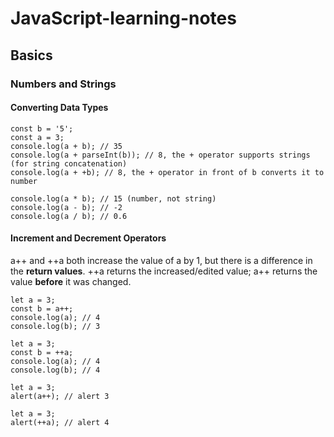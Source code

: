 # JavaScript-learning-notes
## Basics
### Numbers and Strings
#### Converting Data Types
```
const b = '5';
const a = 3;
console.log(a + b); // 35
console.log(a + parseInt(b)); // 8, the + operator supports strings (for string concatenation)
console.log(a + +b); // 8, the + operator in front of b converts it to number

console.log(a * b); // 15 (number, not string)
console.log(a - b); // -2
console.log(a / b); // 0.6
```
#### Increment and Decrement Operators
a++ and ++a both increase the value of a by 1, but there is a difference in the **return values**. ++a returns the increased/edited value; a++ returns the value **before** it was changed.
```
let a = 3;
const b = a++;
console.log(a); // 4
console.log(b); // 3
```
```
let a = 3;
const b = ++a;
console.log(a); // 4
console.log(b); // 4
```
```
let a = 3;
alert(a++); // alert 3
```
```
let a = 3;
alert(++a); // alert 4
```
